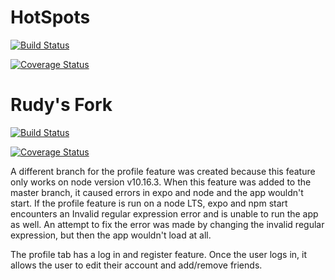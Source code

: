 # HotSpots
[![Build Status](https://travis-ci.org/ChicoState/HotSpots.svg?branch=master)](https://travis-ci.org/ChicoState/HotSpots)

[![Coverage Status](https://coveralls.io/repos/github/ChicoState/HotSpots/badge.svg?branch=master)](https://coveralls.io/github/ChicoState/HotSpots?branch=master)

# Rudy's Fork
[![Build Status](https://travis-ci.org/rlamug/HotSpots.svg?branch=master)](https://travis-ci.org/rlamug/HotSpots)

[![Coverage Status](https://coveralls.io/repos/github/rlamug/HotSpots/badge.svg?branch=master)](https://coveralls.io/github/rlamug/HotSpots?branch=master)

A different branch for the profile feature was created because this feature only works on node version v10.16.3. When this feature was added to the master branch, it caused errors in expo and node and the app wouldn't start. If the profile feature is run on a node LTS, expo and npm start encounters an Invalid regular expression error and is unable to run the app as well. An attempt to fix the error was made by changing the invalid regular expression, but then the app wouldn't load at all.

The profile tab has a log in and register feature. Once the user logs in, it allows the user to edit their account and add/remove friends.

